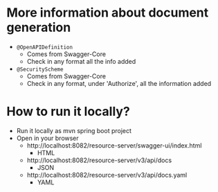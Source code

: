 # More information about document generation
* `@OpenAPIDefinition`
  * Comes from Swagger-Core
  * Check in any format all the info added
* `@SecurityScheme`
  * Comes from Swagger-Core
  * Check in any format, under 'Authorize', all the information added

# How to run it locally?
* Run it locally as mvn spring boot project
* Open in your browser
  * http://localhost:8082/resource-server/swagger-ui/index.html
    * HTML
  * http://localhost:8082/resource-server/v3/api/docs
    * JSON 
  * http://localhost:8082/resource-server/v3/api/docs.yaml
    * YAML
